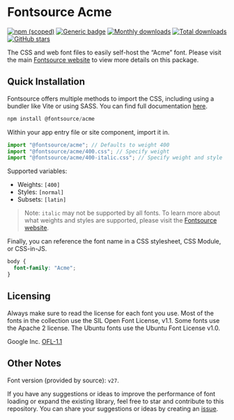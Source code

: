 # Fontsource Acme

[![npm (scoped)](https://img.shields.io/npm/v/@fontsource/acme?color=brightgreen)](https://www.npmjs.com/package/@fontsource/acme) [![Generic badge](https://img.shields.io/badge/fontsource-passing-brightgreen)](https://github.com/fontsource/fontsource) [![Monthly downloads](https://badgen.net/npm/dm/@fontsource/acme)](https://github.com/fontsource/fontsource) [![Total downloads](https://badgen.net/npm/dt/@fontsource/acme)](https://github.com/fontsource/fontsource) [![GitHub stars](https://img.shields.io/github/stars/fontsource/fontsource.svg?style=social&label=Star)](https://github.com/fontsource/fontsource/stargazers)

The CSS and web font files to easily self-host the “Acme” font. Please visit the main [Fontsource website](https://fontsource.org/fonts/acme) to view more details on this package.

## Quick Installation

Fontsource offers multiple methods to import the CSS, including using a bundler like Vite or using SASS. You can find full documentation [here](https://fontsource.org/docs/getting-started/introduction).

```javascript
npm install @fontsource/acme
```

Within your app entry file or site component, import it in.

```javascript
import "@fontsource/acme"; // Defaults to weight 400
import "@fontsource/acme/400.css"; // Specify weight
import "@fontsource/acme/400-italic.css"; // Specify weight and style
```

Supported variables:
- Weights: `[400]`
- Styles: `[normal]`
- Subsets: `[latin]`

> Note: `italic` may not be supported by all fonts. To learn more about what weights and styles are supported, please visit the [Fontsource website](https://fontsource.org/fonts/acme).

Finally, you can reference the font name in a CSS stylesheet, CSS Module, or CSS-in-JS.

```css
body {
  font-family: "Acme";
}
```

## Licensing
Always make sure to read the license for each font you use. Most of the fonts in the collection use the SIL Open Font License, v1.1. Some fonts use the Apache 2 license. The Ubuntu fonts use the Ubuntu Font License v1.0.

Google Inc.
[OFL-1.1](http://scripts.sil.org/OFL)

## Other Notes
Font version (provided by source): `v27`.

If you have any suggestions or ideas to improve the performance of font loading or expand the existing library, feel free to star and contribute to this repository. You can share your suggestions or ideas by creating an [issue](https://github.com/fontsource/fontsource/issues).